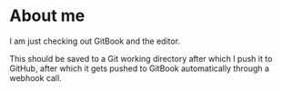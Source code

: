 # About me
I am just checking out GitBook and the editor.

This should be saved to a Git working directory after which I push it to GitHub, after which it gets pushed to GitBook automatically through a webhook call.


